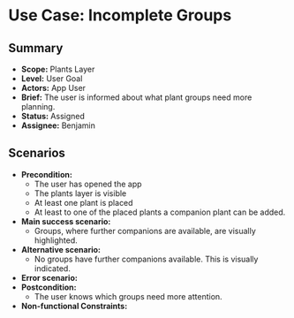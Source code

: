# Use Case: Incomplete Groups

## Summary

- **Scope:** Plants Layer
- **Level:** User Goal
- **Actors:** App User
- **Brief:** The user is informed about what plant groups need more planning.
- **Status:** Assigned
- **Assignee:** Benjamin

## Scenarios

- **Precondition:**
  - The user has opened the app
  - The plants layer is visible
  - At least one plant is placed
  - At least to one of the placed plants a companion plant can be added.
- **Main success scenario:**
  - Groups, where further companions are available, are visually highlighted.
- **Alternative scenario:**
  - No groups have further companions available.
    This is visually indicated.
- **Error scenario:**
- **Postcondition:**
  - The user knows which groups need more attention.
- **Non-functional Constraints:**

